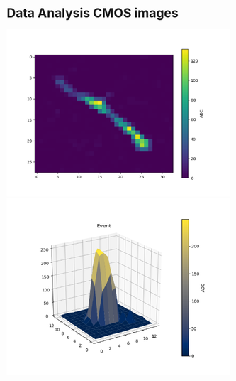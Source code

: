 # Data Analysis CMOS images

![markowitz](<Plots/2DCluster6.png>)
![markowitz](<Plots/3DCluster1.png>)